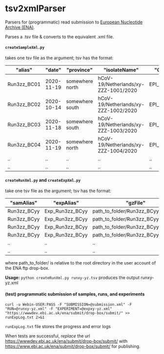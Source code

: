 # tsv2xmlParser

Parsers for (programmatic) read submission to [European Nucleotide Archive (ENA)](https://www.ebi.ac.uk/ena/browser/home).

Parses a .tsv file & converts to the equivalent .xml file.
  
  
#### `createSampleXml.py`

takes one tsv file as the argument; tsv has the format:

| "alias" | "date" | "province" | "isolateName" | "GisaidID" |
--- | --- | --- | --- | --- 
|Run3zz_BC01 | 2020-11-19 | somewhere north | hCoV-19/Netherlands/xy-ZZZ-1001/2020 | EPI_ISL_xyyxzz |  
|Run3zz_BC02 | 2020-10-14 | somewhere south | hCoV-19/Netherlands/xy-ZZZ-1002/2020 | EPI_ISL_xyyxzz |  
|Run3zz_BC03 | 2020-11-18 | somewhere south | hCoV-19/Netherlands/xy-ZZZ-1003/2020 | EPI_ISL_xyyxzz |  
|Run3zz_BC04 | 2020-11-19 | somewhere north | hCoV-19/Netherlands/xy-ZZZ-1004/2020 | EPI_ISL_xyyxzz |  
|.. | .. | .. | .. | .. |  
|.. | .. | .. | .. | .. |  
  
  
#### `createRunXml.py` and `createExpXml.py`
take one tsv file as the argument; tsv has the format:

| "samAlias" | "expAlias" | "gzFile" | "md5"
--- | --- | --- | --- 
| Run3zz_BCyy | Exp_Run3zz_BCyy | path_to_folder/Run3zz_BCyy.fastq.gz | 5bc7e43c01f76709b2c0d89b1f50264b  
| Run3zz_BCyy | Exp_Run3zz_BCyy | path_to_folder/Run3zz_BCyy.fastq.gz | acad7c8f729469556c58abd0f30c88cd  
| Run3zz_BCyy | Exp_Run3zz_BCyy | path_to_folder/Run3zz_BCyy.fastq.gz | 6f7fed624f91cb4f8512b96c4d9b1dec  
| Run3zz_BCyy | Exp_Run3zz_BCyy | path_to_folder/Run3zz_BCyy.fastq.gz | b0f2ca8884b6ff7e35563d055e9c7d1a  
|.. | .. | .. | .. |  
|.. | .. | .. | .. |  
  
  
where path_to_folder/ is relative to the root directory in the user account of the ENA ftp drop-box.   

**Usage:** `python createRunXml.py runxy-yz.tsv` produces the output runxy-yz.xml  
  
  
#### (test) programmatic submission of samples, runs, and experiments  

```
curl -u Webin-USER:PASS -F "SUBMISSION=@submission.xml" -F "RUN=@runxy-yz.xml" -F "EXPERIMENT=@expxy-yz.xml" "https://wwwdev.ebi.ac.uk/ena/submit/drop-box/submit/" >> runExpLog.txt 2>&1   
```

`runExpLog.txt` file stores the progress and error logs

When tests are successful, *replace* the url https://wwwdev.ebi.ac.uk/ena/submit/drop-box/submit/ with https://www.ebi.ac.uk/ena/submit/drop-box/submit/ for publishing.  

